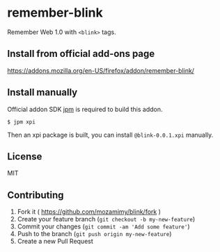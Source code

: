 # remember-blink

Remember Web 1.0 with `<blink>` tags.

## Install from official add-ons page

https://addons.mozilla.org/en-US/firefox/addon/remember-blink/

## Install manually

Official addon SDK [jpm](https://developer.mozilla.org/en-US/Add-ons/SDK/Tutorials/Getting_Started_(jpm)) is required to build this addon.

```shell
$ jpm xpi
```

Then an xpi package is built, you can install `@blink-0.0.1.xpi` manually.

## License

MIT

## Contributing

1. Fork it ( https://github.com/mozamimy/blink/fork )
2. Create your feature branch (`git checkout -b my-new-feature`)
3. Commit your changes (`git commit -am 'Add some feature'`)
4. Push to the branch (`git push origin my-new-feature`)
5. Create a new Pull Request
